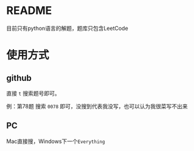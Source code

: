 # README

目前只有python语言的解题，题库只包含LeetCode

# 使用方式

## github

直接 `t` 搜索题号即可。

例：第78题 搜索 `0078` 即可，没搜到代表我没写，也可以认为我很菜写不出来

## PC

Mac直接搜，Windows下一个`Everything`